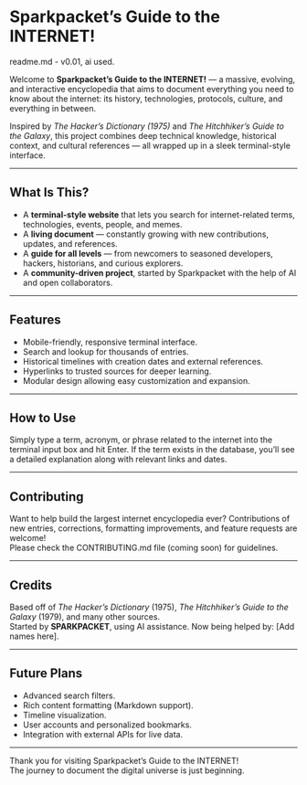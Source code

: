 # Sparkpacket’s Guide to the INTERNET!
readme.md - v0.01, ai used.

Welcome to **Sparkpacket’s Guide to the INTERNET!** — a massive, evolving, and interactive encyclopedia that aims to document everything you need to know about the internet: its history, technologies, protocols, culture, and everything in between.

Inspired by *The Hacker’s Dictionary (1975)* and *The Hitchhiker’s Guide to the Galaxy*, this project combines deep technical knowledge, historical context, and cultural references — all wrapped up in a sleek terminal-style interface.

---

## What Is This?

- A **terminal-style website** that lets you search for internet-related terms, technologies, events, people, and memes.
- A **living document** — constantly growing with new contributions, updates, and references.
- A **guide for all levels** — from newcomers to seasoned developers, hackers, historians, and curious explorers.
- A **community-driven project**, started by Sparkpacket with the help of AI and open collaborators.

---

## Features

- Mobile-friendly, responsive terminal interface.
- Search and lookup for thousands of entries.
- Historical timelines with creation dates and external references.
- Hyperlinks to trusted sources for deeper learning.
- Modular design allowing easy customization and expansion.

---

## How to Use

Simply type a term, acronym, or phrase related to the internet into the terminal input box and hit Enter. If the term exists in the database, you’ll see a detailed explanation along with relevant links and dates.

---

## Contributing

Want to help build the largest internet encyclopedia ever? Contributions of new entries, corrections, formatting improvements, and feature requests are welcome!  
Please check the CONTRIBUTING.md file (coming soon) for guidelines.

---

## Credits

Based off of *The Hacker’s Dictionary* (1975), *The Hitchhiker’s Guide to the Galaxy* (1979), and many other sources.  
Started by **SPARKPACKET**, using AI assistance. Now being helped by: [Add names here].

---

## Future Plans

- Advanced search filters.
- Rich content formatting (Markdown support).
- Timeline visualization.
- User accounts and personalized bookmarks.
- Integration with external APIs for live data.

---

Thank you for visiting Sparkpacket’s Guide to the INTERNET!  
The journey to document the digital universe is just beginning.

